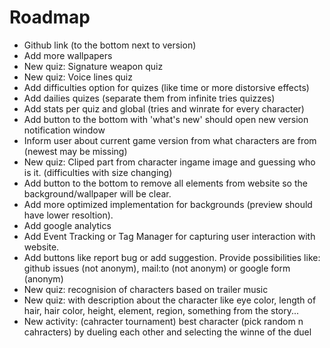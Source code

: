 # Roadmap
- Github link (to the bottom next to version)
- Add more wallpapers
- New quiz: Signature weapon quiz
- New quiz: Voice lines quiz
- Add difficulties option for quizes (like time or more distorsive effects)
- Add dailies quizes (separate them from infinite tries quizzes)
- Add stats per quiz and global (tries and winrate for every character)
- Add button to the bottom with 'what's new' should open new version notification window
- Inform user about current game version from what characters are from (newest may be missing)
- New quiz: Cliped part from character ingame image and guessing who is it. (difficulties with size changing)
- Add button to the bottom to remove all elements from website so the background/wallpaper will be clear.
- Add more optimized implementation for backgrounds (preview should have lower resoltion).
- Add google analytics
- Add Event Tracking or Tag Manager for capturing user interaction with website.
- Add buttons like report bug or add suggestion. Provide possibilities like: github issues (not anonym), mail:to (not anonym) or google form (anonym)
- New quiz: recognision of characters based on trailer music
- New quiz: with description about the character like eye color, length of hair, hair color, height, element, region, something from the story...
- New activity: (cahracter tournament) best character (pick random n cahracters) by dueling each other and selecting the winne of the duel